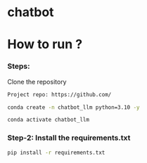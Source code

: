 # chatbot

# How to run ?
### Steps:

Clone the repository

```bash 
Project repo: https://github.com/
```

```bash
conda create -n chatbot_llm python=3.10 -y
```

```bash
conda activate chatbot_llm
```

### Step-2: Install the requirements.txt
```bash
pip install -r requirements.txt
```
